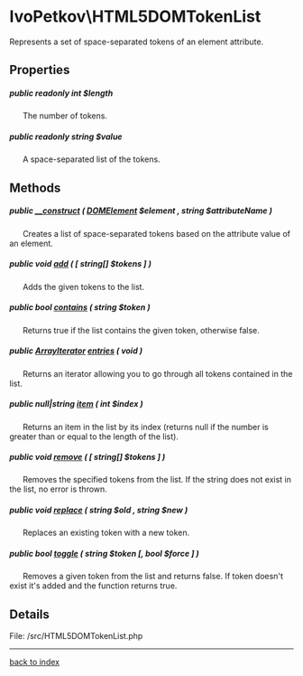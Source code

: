 # IvoPetkov\HTML5DOMTokenList

Represents a set of space-separated tokens of an element attribute.

## Properties

##### public readonly int $length

&nbsp;&nbsp;&nbsp;&nbsp;&nbsp;&nbsp;The number of tokens.

##### public readonly string $value

&nbsp;&nbsp;&nbsp;&nbsp;&nbsp;&nbsp;A space-separated list of the tokens.

## Methods

##### public [__construct](ivopetkov.html5domtokenlist.__construct.method.md) ( [DOMElement](http://php.net/manual/en/class.domelement.php) $element , string $attributeName )

&nbsp;&nbsp;&nbsp;&nbsp;&nbsp;&nbsp;Creates a list of space-separated tokens based on the attribute value of an element.

##### public void [add](ivopetkov.html5domtokenlist.add.method.md) ( [ string[] $tokens ] )

&nbsp;&nbsp;&nbsp;&nbsp;&nbsp;&nbsp;Adds the given tokens to the list.

##### public bool [contains](ivopetkov.html5domtokenlist.contains.method.md) ( string $token )

&nbsp;&nbsp;&nbsp;&nbsp;&nbsp;&nbsp;Returns true if the list contains the given token, otherwise false.

##### public [ArrayIterator](http://php.net/manual/en/class.arrayiterator.php) [entries](ivopetkov.html5domtokenlist.entries.method.md) ( void )

&nbsp;&nbsp;&nbsp;&nbsp;&nbsp;&nbsp;Returns an iterator allowing you to go through all tokens contained in the list.

##### public null|string [item](ivopetkov.html5domtokenlist.item.method.md) ( int $index )

&nbsp;&nbsp;&nbsp;&nbsp;&nbsp;&nbsp;Returns an item in the list by its index (returns null if the number is greater than or equal to the length of the list).

##### public void [remove](ivopetkov.html5domtokenlist.remove.method.md) ( [ string[] $tokens ] )

&nbsp;&nbsp;&nbsp;&nbsp;&nbsp;&nbsp;Removes the specified tokens from the list. If the string does not exist in the list, no error is thrown.

##### public void [replace](ivopetkov.html5domtokenlist.replace.method.md) ( string $old , string $new )

&nbsp;&nbsp;&nbsp;&nbsp;&nbsp;&nbsp;Replaces an existing token with a new token.

##### public bool [toggle](ivopetkov.html5domtokenlist.toggle.method.md) ( string $token [, bool $force ] )

&nbsp;&nbsp;&nbsp;&nbsp;&nbsp;&nbsp;Removes a given token from the list and returns false. If token doesn't exist it's added and the function returns true.

## Details

File: /src/HTML5DOMTokenList.php

---

[back to index](index.md)

